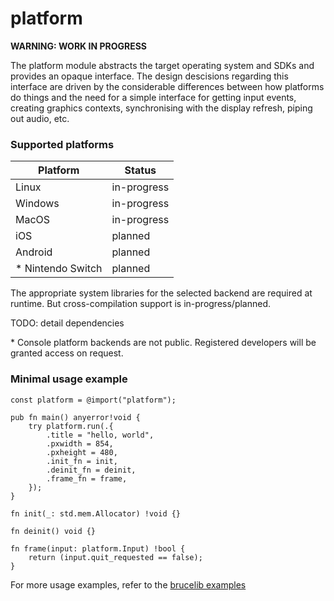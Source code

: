 # platform
**WARNING: WORK IN PROGRESS**

The platform module abstracts the target operating system and SDKs and provides an opaque interface. The design descisions regarding this interface are driven by the considerable differences between how platforms do things and the need for a simple interface for getting input events, creating graphics contexts, synchronising with the display refresh, piping out audio, etc.

### Supported platforms
| Platform | Status |
| -------- | ------ |
| Linux | in-progress |
| Windows | in-progress |
| MacOS | in-progress | 
| iOS | planned |
| Android | planned |
| * Nintendo Switch | planned |

The appropriate system libraries for the selected backend are required at runtime. But cross-compilation support is in-progress/planned.

TODO: detail dependencies

\* Console platform backends are not public. Registered developers will be granted access on request.


### Minimal usage example
```zig
const platform = @import("platform");

pub fn main() anyerror!void {
    try platform.run(.{
        .title = "hello, world",
        .pxwidth = 854,
        .pxheight = 480,
        .init_fn = init,
        .deinit_fn = deinit,
        .frame_fn = frame,
    });
}

fn init(_: std.mem.Allocator) !void {}

fn deinit() void {}

fn frame(input: platform.Input) !bool {
    return (input.quit_requested == false);
}
```
For more usage examples, refer to the [brucelib examples](https://github.com/hazeycode/brucelib/tree/main/examples)
